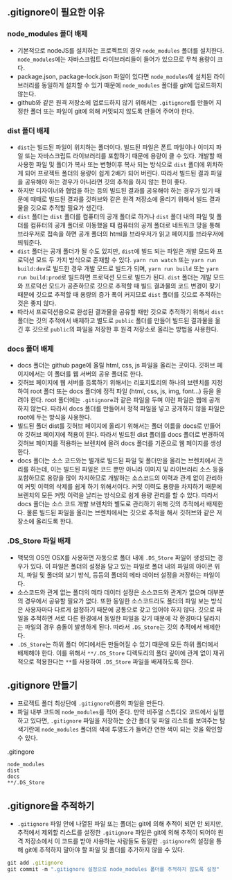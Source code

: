 ## .gitignore이 필요한 이유

### node_modules 폴더 배제

-   기본적으로 nodeJS를 설치하는 프로젝트의 경우 `node_modules` 폴더를 설치한다. `node_modules`에는 자바스크립트 라이브러리들이 들어가 있으므로 무척 용량이 크다.
-   package.json, package-lock.json 파일이 있다면 `node_modules`에 설치된 라이브러리를 동일하게 설치할 수 있기 때문에 `node_modules` 폴더를 git에 업로드하지 않는다.
-   github와 같은 원격 저장소에 업로드하지 않기 위해서는 `.gitignore`를 만들어 지정한 폴더 또는 파일이 git에 의해 커밋되지 않도록 만들어 주어야 한다.

### dist 폴더 배제

-   `dist`는 빌드된 파일이 위치하는 폴더이다. 빌드된 파일은 폰트 파일이나 이미지 파일 또는 자바스크립트 라이브러리를 포함하기 때문에 용량이 클 수 있다. 개발할 때 사용한 파일 및 폴더가 복사 또는 변형이후 복사 되는 방식으로 `dist` 폴더에 위차하게 되어 프로젝트 폴더의 용량이 쉽게 2배가 되어 버린다. 따라서 빌드된 결과 파일을 공유해야 하는 경우가 아니라면 깃의 추적을 하지 않는 편이 좋다.
-   하지만 디자이너와 협업을 하는 등의 빌드된 결과를 공유해야 하는 경우가 있기 때문에 때때로 빌드된 결과를 깃허브와 같은 원격 저장소에 올리기 위해서 빌드 결과물을 깃으로 추적할 필요가 생긴다.
-   `dist` 폴더는 `dist` 폴더를 컴퓨터의 공개 폴더로 하거나 `dist` 폴더 내의 파일 및 폴더를 컴퓨터의 공개 폴더로 이동했을 때 컴퓨터의 공개 폴더로 네트워크 망을 통해 브라우저로 접속을 하면 공개 폴더의 html을 브라우저가 읽고 페이지를 브라우저에 띄워준다.
-   `dist` 폴더는 공개 폴더가 될 수도 있지만, `dist`에 빌드 되는 파일은 개발 모드와 프로덕션 모드 두 가지 방식으로 존재할 수 있다. `yarn run watch` 또는 `yarn run build:dev`로 빌드한 경우 개발 모드로 빌드가 되며, `yarn run build` 또는 `yarn run build:prod`로 빌드하면 프로덕션 모드로 빌드가 된다. `dist` 폴더는 개발 모드와 프로덕션 모드가 공존하므로 깃으로 추적할 때 빌드 결과물의 코드 변경이 잦기 때문에 깃으로 추적할 때 용량의 증가 폭이 커지므로 `dist` 폴더를 깃으로 추적하는 것은 좋지 않다.
-   따라서 프로덕션용으로 완성된 결과물을 공유할 때만 깃으로 추적하기 위해서 `dist` 폴더는 깃의 추적에서 배제하고 별도로 `public` 폴더를 만들어 빌드된 결과물을 옮긴 후 깃으로 `public`의 파일을 저장한 후 원격 저장소로 올리는 방법을 사용한다.

### docs 폴더 배제

-   docs 폴더는 github page에 올릴 html, css, js 파일을 올리는 곳이다. 깃허브 페이지에서는 이 폴더를 웹 서버의 공유 폴더로 한다.
-   깃허브 페이지에 웹 서버를 등록하기 위해서는 리포지토리의 하나의 브렌치를 지정하여 root 폴더 또는 docs 폴더에 정적 파일 (html, css, js, img, font...) 등을 올려야 한다. root 폴더에는 `.gitignore`과 같은 파일을 두며 이런 파일은 웹에 공개하지 않는다. 따라서 docs 폴더를 만들어서 정적 파일을 넣고 공개하지 않을 파일은 root에 두는 방식을 사용한다.
-   빌드된 폴더 dist를 깃허브 페이지에 올리기 위해서는 폴더 이름을 docs로 만들어야 깃허브 페이지에 적용이 된다. 따라서 빌드된 dist 폴더를 docs 폴더로 변경하여 깃허브 페이지를 적용하는 브렌치에 올려 docs 폴더를 기준으로 웹 페이지를 생성한다.
-   docs 폴더는 소스 코드와는 별개로 빌드된 파일 및 폴더만을 올리는 브렌치에서 관리를 하는데, 이는 빌드된 파일은 코드 뿐만 아니라 이미지 및 라이브러리 소스 등을 포함하므로 용량을 많이 차지하므로 개발하는 소스코드의 이력과 관계 없이 관리하여 커밋 이력의 삭제를 쉽게 하기 위해서이다. 커밋 이력도 용량을 차지하기 때문에 브렌치의 모든 커밋 이력을 날리는 방식으로 쉽게 용량 관리를 할 수 있다. 따라서 docs 폴더는 소스 코드 개발 브렌치와 별도로 관리하기 위해 깃의 추적에서 배제한다. 물론 빌드된 파일을 올리는 브렌치에서는 깃으로 추적을 해서 깃허브와 같은 저장소에 올리도록 한다.

### .DS_Store 파일 배제

-   맥북의 OS인 OSX를 사용하면 자동으로 폴더 내에 `.DS_Store` 파일이 생성되는 경우가 있다. 이 파일은 폴더의 설정을 담고 있는 파일로 폴더 내의 파일의 아이콘 위치, 파일 및 폴더의 보기 방식, 등등의 폴더의 메타 데이터 설정을 저장하는 파일이다.
-   소스코드와 관계 없는 폴더의 메타 데이터 설정은 소스코드와 관계가 없으며 대부분의 경우에서 공유할 필요가 없다. 또한 동일한 소스코드라도 폴더의 파일 보는 방식은 사용자마다 다르게 설정하기 때문에 공통으로 갖고 있어야 하지 않다. 깃으로 파일을 추적하면 서로 다른 환경에서 동일한 파일을 갖기 때문에 각 환경마다 달라지는 파일의 경우 충돌이 발생하게 된다. 따라서 `.DS_Store`는 깃의 추적에서 배제한다.
-   `.DS_Store`는 하위 폴더 어디에서든 만들어질 수 있기 때문에 모든 하위 폴더에서 배제해야 한다. 이를 위해서 `**/.DS_Store` 디렉토리의 폴더 깊이에 관계 없이 재귀적으로 적용한다는 `**`를 사용하여 `.DS_Store` 파일을 배제하도록 한다.

## .gitignore 만들기

-   프로젝트 폴더 최상단에 `.gitignore`이름의 파일을 만든다.
-   파일 내부 코드에 `node_modules`를 적어 준다. 만약 비주얼 스튜디오 코드에서 실행하고 있다면, `.gitignore` 파일을 저장하는 순간 폴더 및 파일 리스트를 보여주는 탐색기란에 `node_modules` 폴더의 색에 투명도가 들어간 연한 색이 되는 것을 확인할 수 있다.

.gitingore

```
node_modules
dist
docs
**/.DS_Store
```

## .gitignore을 추적하기

-   `.gitignore` 파일 안에 나열된 파일 또는 폴더는 git에 의해 추적이 되면 안 되지만, 추적에서 제외할 리스트를 설정한 `.gitignore` 파일은 git에 의해 추적이 되어야 원격 저장소에서 이 코드를 받아 사용하는 사람들도 동일한 `.gitignore`의 설정을 통해 git에 추적하지 말아야 할 파일 및 폴더를 추가하지 않을 수 있다.

```js
git add .gitignore
git commit -m ".gitignore 설정으로 node_modules 폴더를 추적하지 않도록 설정"
```
